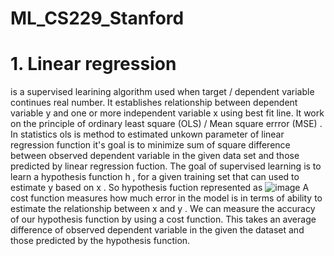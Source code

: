 # ML_CS229_Stanford
# 1. Linear regression 
is a supervised learining algorithm used when target / dependent variable continues real number. It establishes relationship between dependent variable  y  and one or more independent variable  x  using best fit line.
 It work on the principle of ordinary least square  (OLS)  / Mean square errror  (MSE) . In statistics ols is method to estimated unkown parameter of linear regression function
 it's goal is to minimize sum of square difference between observed dependent variable in the given data set and those predicted by linear regression fuction.
 The goal of supervised learning is to learn a hypothesis function  h , for a given training set that can used to estimate  y  based on  x . So hypothesis fuction represented as
![image](https://user-images.githubusercontent.com/43907156/164890656-f473a40b-f0c4-4830-a969-a214b0b81ed8.png)
A cost function measures how much error in the model is in terms of ability to estimate the relationship between  x  and  y . We can measure the accuracy of our hypothesis function by using a cost function. This takes an average difference of observed dependent variable in the given the dataset and those predicted by the hypothesis function.
